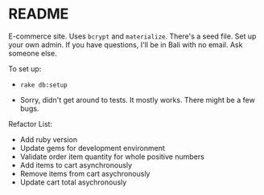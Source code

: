 # README

E-commerce site. Uses `bcrypt` and `materialize`. There's a seed file. Set up your own admin. If you have questions, I'll be in Bali with no email. Ask someone else.

To set up:

* `rake db:setup`

* Sorry, didn't get around to tests. It mostly works. There might be a few bugs.


Refactor List:
* Add ruby version
* Update gems for development environment
* Validate order item quantity for whole positive numbers
* Add items to cart asynchronously
* Remove items from cart asychronously
* Update cart total asychronously
